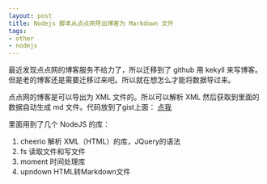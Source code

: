 ```yaml
---
layout: post
title: Nodejs 脚本从点点网导出博客为 Markdown 文件
tags:
- other
- nodejs
---
```


最近发现点点网的博客服务不给力了，所以迁移到了 github 用 kekyll 来写博客。但是老的博客还是需要迁移过来吧。所以就在想怎么才能将数据导过来。

点点网的博客是可以导出为 XML 文件的。所以可以解析 XML 然后获取到里面的数据自动生成 md 文件。代码放到了gist上面：
[点我](https://gist.github.com/yutingzhao1991/86238c8a61e5620bdcfe "NodeJS脚本导出点点博客为Markdown文件")

里面用到了几个 NodeJS 的库：

1. cheerio 解析 XML（HTML）的库，JQuery的语法
2. fs 读取文件和写文件
3. moment 时间处理库
5. upndown HTML转Markdown文件



